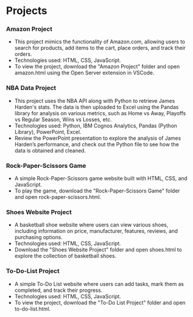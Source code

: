 # Projects
<h3>Amazon Project</h3>
<ul>
  <li> This project mimics the functionality of Amazon.com, allowing users to search for products, add items to the cart, place orders, and track their orders.</li>
  <li> Technologies used: HTML, CSS, JavaScript.</li>
  <li> To view the project, download the "Amazon Project" folder and open amazon.html using the Open Server extension in VSCode.</li>
</ul>
<h3>NBA Data Project</h3> 
<ul>
  <li> This project uses the NBA API along with Python to retrieve James Harden's stats. The data is then uploaded to Excel using the Pandas library for analysis on various metrics, such as Home vs Away, Playoffs vs Regular Season, Wins vs Losses, etc.</li>
  <li> Technologies used: Python, IBM Cognos Analytics, Pandas (Python Library), PowerPoint, Excel.</li>
  <li> Review the PowerPoint presentation to explore the analysis of James Harden’s performance, and check out the Python file to see how the data is obtained and cleaned.</li>
</ul>
<h3>Rock-Paper-Scissors Game</h3> 
<ul>
  <li> A simple Rock-Paper-Scissors game website built with HTML, CSS, and JavaScript.</li>
  <li> To play the game, download the "Rock-Paper-Scissors Game" folder and open rock-paper-scissors.html.</li>
</ul>
<h3>Shoes Website Project</h3> 
<ul>
  <li> A basketball shoe website where users can view various shoes, including information on price, manufacturer, features, reviews, and purchasing options.</li>
  <li> Technologies used: HTML, CSS, JavaScript.</li>
  <li> Download the "Shoes Website Project" folder and open shoes.html to explore the collection of basketball shoes.</li>
</ul>
<h3>To-Do-List Project</h3> 
<ul>
  <li> A simple To-Do List website where users can add tasks, mark them as completed, and track their progress.</li>
  <li> Technologies used: HTML, CSS, JavaScript.</li>
  <li> To view the project, download the "To-Do List Project" folder and open to-do-list.html.</li>  
</ul>

